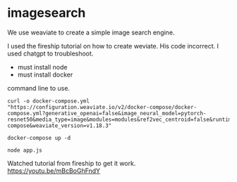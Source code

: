 # imagesearch
We use weaviate to create a simple image search engine. 

I used the fireship tutorial on how to create weviate. His code incorrect. I used chatgpt to troubleshoot. 
- must install node
- must install docker 

command line to use.

```
curl -o docker-compose.yml "https://configuration.weaviate.io/v2/docker-compose/docker-compose.yml?generative_openai=false&image_neural_model=pytorch-resnet50&media_type=image&modules=modules&ref2vec_centroid=false&runtime=docker-compose&weaviate_version=v1.18.3"
```

```
docker-compose up -d
```

```
node app.js
```

Watched tutorial from fireship to get it work. https://youtu.be/mBcBoGhFndY


